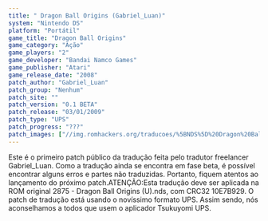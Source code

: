 ```yaml
---
title: " Dragon Ball Origins (Gabriel_Luan)"
system: "Nintendo DS"
platform: "Portátil"
game_title: "Dragon Ball Origins"
game_category: "Ação"
game_players: "2"
game_developer: "Bandai Namco Games"
game_publisher: "Atari"
game_release_date: "2008"
patch_author: "Gabriel_Luan"
patch_group: "Nenhum"
patch_site: ""
patch_version: "0.1 BETA"
patch_release: "03/01/2009"
patch_type: "UPS"
patch_progress: "???"
patch_images: ["//img.romhackers.org/traducoes/%5BNDS%5D%20Dragon%20Ball%20Origins%20-%20Gabriel_Luan%20-%201.png","//img.romhackers.org/traducoes/%5BNDS%5D%20Dragon%20Ball%20Origins%20-%20Gabriel_Luan%20-%202.jpg","//img.romhackers.org/traducoes/%5BNDS%5D%20Dragon%20Ball%20Origins%20-%20Gabriel_Luan%20-%203.jpg"]
---
```

Este é o primeiro patch público da tradução feita pelo tradutor freelancer Gabriel_Luan. Como a tradução ainda se encontra em fase beta, é possível encontrar alguns erros e partes não traduzidas. Portanto, fiquem atentos ao lançamento do próximo patch.ATENÇÃO:Esta tradução deve ser aplicada na ROM original 2875 - Dragon Ball Origins (U).nds, com CRC32 10E7B929. O patch de tradução está usando o novíssimo formato UPS. Assim sendo, nós aconselhamos a todos que usem o aplicador Tsukuyomi UPS.